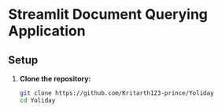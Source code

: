 # Streamlit Document Querying Application

## Setup

1. **Clone the repository:**
   ```sh
   git clone https://github.com/Kritarth123-prince/Yoliday
   cd Yoliday
